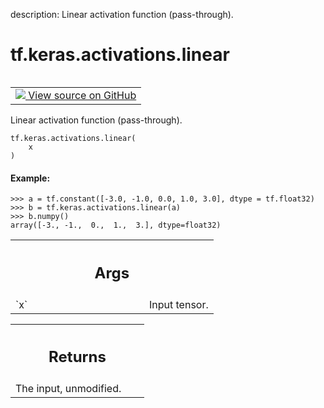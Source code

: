 description: Linear activation function (pass-through).

<div itemscope itemtype="http://developers.google.com/ReferenceObject">
<meta itemprop="name" content="tf.keras.activations.linear" />
<meta itemprop="path" content="Stable" />
</div>

# tf.keras.activations.linear

<!-- Insert buttons and diff -->

<table class="tfo-notebook-buttons tfo-api nocontent" align="left">
<td>
  <a target="_blank" href="https://github.com/keras-team/keras/tree/v2.15.0/keras/activations.py#L453-L471">
    <img src="https://www.tensorflow.org/images/GitHub-Mark-32px.png" />
    View source on GitHub
  </a>
</td>
</table>



Linear activation function (pass-through).


<pre class="devsite-click-to-copy prettyprint lang-py tfo-signature-link">
<code>tf.keras.activations.linear(
    x
)
</code></pre>



<!-- Placeholder for "Used in" -->


#### Example:



```
>>> a = tf.constant([-3.0, -1.0, 0.0, 1.0, 3.0], dtype = tf.float32)
>>> b = tf.keras.activations.linear(a)
>>> b.numpy()
array([-3., -1.,  0.,  1.,  3.], dtype=float32)
```

<!-- Tabular view -->
 <table class="responsive fixed orange">
<colgroup><col width="214px"><col></colgroup>
<tr><th colspan="2"><h2 class="add-link">Args</h2></th></tr>

<tr>
<td>
`x`<a id="x"></a>
</td>
<td>
Input tensor.
</td>
</tr>
</table>



<!-- Tabular view -->
 <table class="responsive fixed orange">
<colgroup><col width="214px"><col></colgroup>
<tr><th colspan="2"><h2 class="add-link">Returns</h2></th></tr>
<tr class="alt">
<td colspan="2">
The input, unmodified.
</td>
</tr>

</table>

